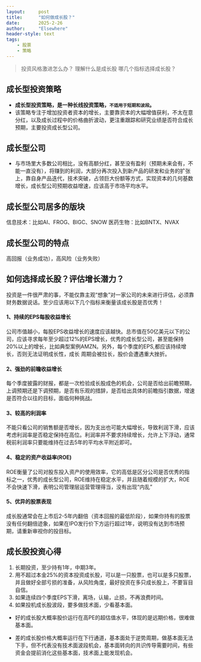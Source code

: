 ```yaml
---
layout: 	post
title: 		"如何做成长股？"
date:       2025-2-26
author: 	"Elsewhere"
header-style: text
tags:
    - 股票
    - 策略
---
```


> 投资风格激进怎么办？
> 理解什么是成长股
> 哪几个指标选择成长股？



## 成长型投资策略

- **成长型投资策略，是一种长线投资策略，`不适用于短期和波段`。**
- 该策略专注于增加投资者资本的增长，主要靠资本的大幅增值获利，不太在意分红，以及成长过程中的价格曲折波动，更注重跟踪和研究业绩是否符合成长预期，主要投资成长型公司。

## 成长型公司

- 与市场里大多数公司相比，没有高额分红，甚至没有盈利（预期未来会有，不能一直没有），将赚到的利润，大部分再次投入到新产品的研发和业务的扩张上，靠自身产品迭代，技术突破，占领巨大份额等方式，实现资本的几何基数增长，成长型公司预期收益增速，应该高于市场平均水平。

## 成长型公司居多的版块

信息技术：比如AI、FROG、BIGC、SNOW
医药生物：比如BNTX、NVAX

## 成长型公司的特点

高回报（业务成功），高风险（业务失败）



## 如何选择成长股？评估增长潜力？

投资是一件很严肃的事，不能仅靠主观“想象”对一家公司的未来进行评估，必须靠财务数据说话。至少应该用以下几个指标来衡量该成长股是否优秀！

#### 1、持续的EPS每股收益增长
公司市值越小，每股EPS收益增长的速度应该越快。总市值在50亿美元以下的公司，应该寻求每年至少超过12%的EPS增长，优秀的成长型公司，甚至能保持20%以上的增长，比如典型案例AMZN。另外，每个季度的EPS,都应该持续增长，否则无法证明成长性，成长
周期会被拉长，股价会遭遇重大挫折。

#### 2、强劲的前瞻收益增长

每个季度披露的财报，都是一次检验成长股成色的机会，公司是否给出前瞻预期，上调预期还是下调预期，是否有乐观的措辞，是否给出具体的前瞻指引数据，增速是否符合以往的目标，面临何种挑战。


#### 3、较高的利润率

不能只看公司的销售额是否增长，因为支出也可能大幅增长，导致利润下滑，应该考虑利润率是否稳定保持在高位。利润率并不要求持续增长，允许上下浮动，通常税前利润率只要能维持在过去5年的平均水平附近即可。

#### 4、稳定的资产收益率(ROE)

ROE衡量了公司对股东投入资产的使用效率，它的高低是区分公司是否优秀的指标之一，优秀的成长型公司，ROE维持在稳定水平，并且随着规模的扩大，ROE不会快速下滑，表明公司管理层运营管理得当，没有出现“内乱”

#### 5、优异的股票表现

成长股通常会在上市后2-5年内翻倍（资本回报的最低阶段），如果你持有的股票没有任何翻倍迹象，如果在IPO发行价下方运行超过1年，说明没有达到市场预期，请重新审视你的投目标。

## 成长股投资心得

1. 长期投资，至少持有1年，中期3年。
2. 用不超过本金25%的资本投资成长股，可以是一只股票，也可以是多只股票，并且做好全部亏损的准备，从风险角度，最好投资在多只成长股上，不要盲目自信。
3. 如果连续四个季度EPS下滑，离场，认输，止损，不再浪费时间。
4. 如果投机成长股波段，要多做技术面，少看基本面。

- 好的成长股大概率股价运行在高PE的超估值水平，体现的是远期价格，很难做基本面。

- 差的成长股价格大概率运行在下行通道，基本面处于逆势周期，做基本面无法下手，但不代表没有技术面波段机会，基本面转向的共识传导需要时间，有些资金会提前消化这些基本面，技术面上能发现机会。

